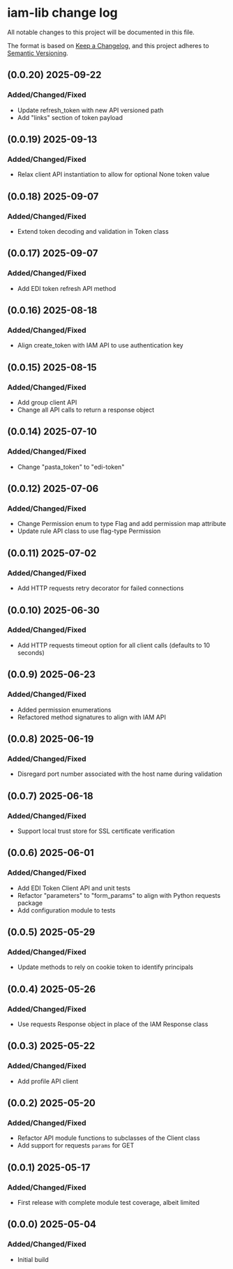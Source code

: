 # iam-lib change log
All notable changes to this project will be documented in this file.

The format is based on [Keep a Changelog](https://keepachangelog.com/en/1.0.0/),
and this project adheres to [Semantic Versioning](https://semver.org/spec/v2.0.0.html).

## (0.0.20) 2025-09-22
### Added/Changed/Fixed
- Update refresh_token with new API versioned path
- Add "links" section of token payload

## (0.0.19) 2025-09-13
### Added/Changed/Fixed
- Relax client API instantiation to allow for optional None token value

## (0.0.18) 2025-09-07
### Added/Changed/Fixed
- Extend token decoding and validation in Token class

## (0.0.17) 2025-09-07
### Added/Changed/Fixed
- Add EDI token refresh API method

## (0.0.16) 2025-08-18
### Added/Changed/Fixed
- Align create_token with IAM API to use authentication key

## (0.0.15) 2025-08-15
### Added/Changed/Fixed
- Add group client API
- Change all API calls to return a response object

## (0.0.14) 2025-07-10
### Added/Changed/Fixed
- Change "pasta_token" to "edi-token"

## (0.0.12) 2025-07-06
### Added/Changed/Fixed
- Change Permission enum to type Flag and add permission map attribute
- Update rule API class to use flag-type Permission

## (0.0.11) 2025-07-02
### Added/Changed/Fixed
- Add HTTP requests retry decorator for failed connections

## (0.0.10) 2025-06-30
### Added/Changed/Fixed
- Add HTTP requests timeout option for all client calls (defaults to 10 seconds)

## (0.0.9) 2025-06-23
### Added/Changed/Fixed
- Added permission enumerations
- Refactored method signatures to align with IAM API

## (0.0.8) 2025-06-19
### Added/Changed/Fixed
- Disregard port number associated with the host name during validation

## (0.0.7) 2025-06-18
### Added/Changed/Fixed
- Support local trust store for SSL certificate verification

## (0.0.6) 2025-06-01
### Added/Changed/Fixed
- Add EDI Token Client API and unit tests
- Refactor "parameters" to "form_params" to align with Python requests package
- Add configuration module to tests

## (0.0.5) 2025-05-29
### Added/Changed/Fixed
- Update methods to rely on cookie token to identify principals

## (0.0.4) 2025-05-26
### Added/Changed/Fixed
- Use requests Response object in place of the IAM Response class 

## (0.0.3) 2025-05-22
### Added/Changed/Fixed
- Add profile API client

## (0.0.2) 2025-05-20
### Added/Changed/Fixed
- Refactor API module functions to subclasses of the Client class
- Add support for requests `params` for GET

## (0.0.1) 2025-05-17
### Added/Changed/Fixed
- First release with complete module test coverage, albeit limited

## (0.0.0) 2025-05-04
### Added/Changed/Fixed
- Initial build
